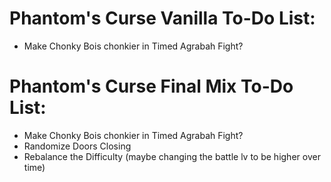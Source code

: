 # Phantom's Curse Vanilla To-Do List:

- Make Chonky Bois chonkier in Timed Agrabah Fight?

# Phantom's Curse Final Mix To-Do List:

- Make Chonky Bois chonkier in Timed Agrabah Fight?
- Randomize Doors Closing
- Rebalance the Difficulty (maybe changing the battle lv to be higher over time)

